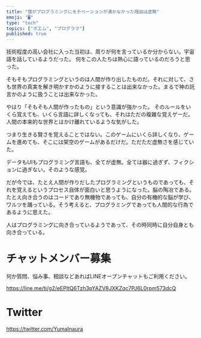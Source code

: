 ```yaml
---
title: "僕がプログラミングにモチベーションが湧かなかった理由は虚無"
emoji: "🖥"
type: "tech"
topics: ["ポエム", "プログラマ"]
published: true
---
```


技術程度の高い会社に入った当初は、周りが何を言っているか分からない。宇宙語を話しているようだった。
何をこの人たちは熱心に語っているのだろうと思った。

そもそもプログラミングというのは人間が作り出したものだ。それに対して、さも世界の真実を解き明かすかのように接することは出来なかった。まるで神の託言かのように扱うことは出来なかった。

やはり「そもそも人間が作ったもの」という意識が強かった。
そのルールをいくら覚えても、いくら言語に詳しくなっても、それはただの複雑な覚えゲーだ。人間の本来的な世界とはかけ離れているような気がした。

つまり生きる賢さを覚えることではない。このゲームにいくら詳しくなり、ゲームを進めても、そこには架空のゲームがあるだけだ。ただただ虚無さを感じていた。

データもUIもプログラミング言語も、全てが虚無。全ては器に過ぎず、フィクションに過ぎない。そのような感覚。

だが今では、たとえ人間が作りだしたプログラミングというものであっても、それを覚えるというプロセス自体が面白いと思うようになった。脳の陶冶である。たとえ向き合うのはコードであり無機物であっても、自分の有機的な脳が学び、ワルツを踊っている。そう考えると、プログラミングであっても人間的な行為であるように思えた。

人はプログラミングに向き合っているようであって、その時同時に自分自身とも向き合っている。



<!-- Update From Qiita API -->

# チャットメンバー募集


何か質問、悩み事、相談などあればLINEオープンチャットもご利用ください。

https://line.me/ti/g2/eEPltQ6Tzh3pYAZV8JXKZqc7PJ6L0rpm573dcQ





# Twitter


https://twitter.com/YumaInaura


<!-- Update From Qiita API -->


